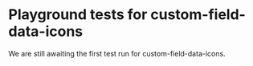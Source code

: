 # Playground tests for custom-field-data-icons
We are still awaiting the first test run for custom-field-data-icons.
